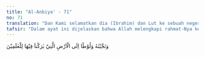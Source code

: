 ```yaml
---
title: "Al-Anbiya' - 71"
no: 71
translation: "Dan Kami selamatkan dia (Ibrahim) dan Lut ke sebuah negeri yang telah Kami berkahi untuk seluruh alam."
tafsir: "Dalam ayat ini dijelaskan bahwa Allah melengkapi rahmat-Nya kepada Ibrahim. Allah telah menyelamatkannya dari kobaran api. Dalam sejarah diterangkan bahwa Allah telah menyelamatkannya dari kejahatan penduduk kota Ur di Mesopotamia Selatan, yaitu negeri asalnya, lalu ia hijrah ke negeri Harran, kemudian ke Palestina di daerah Syam.\n\nDalam ayat ini disebutkan bahwa negeri Syam adalah negeri yang telah diberi Allah keberkahan yang banyak untuk semua manusia. Sehingga negeri tersebut amat subur, banyak air dan tumbuh-tumbuhannya, sehingga memberikan banyak manfaat bagi penduduknya. Selain itu, negeri tersebut juga merupakan tempat lahir para nabi yang membawa sinar petunjuk bagi umat manusia. Baitul Makdis yang terletak di Palestina juga termasuk daerah Syam, dan kiblat pertama bagi umat Islam.\n\nDalam ayat ini diterangkan bahwa Nabi Lut juga berhijrah bersama ke negeri Syam itu. Menurut keterangan sejarah Nabi Lut adalah anak saudara lelaki Ibrahim a.s"
---
```


وَنَجَّيْنٰهُ وَلُوْطًا اِلَى الْاَرْضِ الَّتِيْ بٰرَكْناَ فِيْهَا لِلْعٰلَمِيْنَ 
